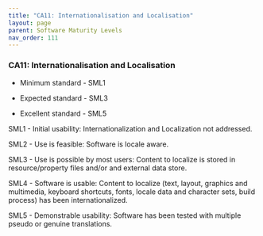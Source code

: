 ```yaml
---
title: "CA11: Internationalisation and Localisation"
layout: page
parent: Software Maturity Levels
nav_order: 111
---
```


### CA11: Internationalisation and Localisation

-   Minimum standard - SML1

-   Expected standard - SML3

-   Excellent standard - SML5

SML1 - Initial usability: Internationalization and Localization not
addressed.

SML2 - Use is feasible: Software is locale aware.

SML3 - Use is possible by most users: Content to localize is stored in
resource/property files and/or and external data store.

SML4 - Software is usable: Content to localize (text, layout, graphics
and multimedia, keyboard shortcuts, fonts, locale data and character
sets, build process) has been internationalized.

SML5 - Demonstrable usability: Software has been tested with multiple
pseudo or genuine translations.
